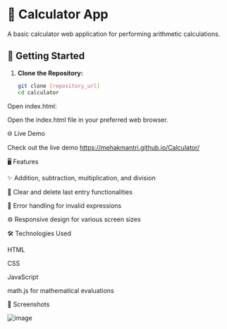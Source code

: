 # 🧮 Calculator App

A basic calculator web application for performing arithmetic calculations.

## 🚀 Getting Started

1. **Clone the Repository:**
   ```bash
   git clone [repository_url]
   cd calculator

Open index.html:

Open the index.html file in your preferred web browser.

🌐 Live Demo

Check out the live demo https://mehakmantri.github.io/Calculator/

🖥️ Features

✨ Addition, subtraction, multiplication, and division

🧹 Clear and delete last entry functionalities

🎯 Error handling for invalid expressions

⚙️ Responsive design for various screen sizes

🛠️ Technologies Used

HTML

CSS

JavaScript

math.js for mathematical evaluations

📸 Screenshots

![image](https://github.com/MehakMantri/Calculator/assets/114497437/843e9061-7097-4cdf-baeb-4621ada813fe)


